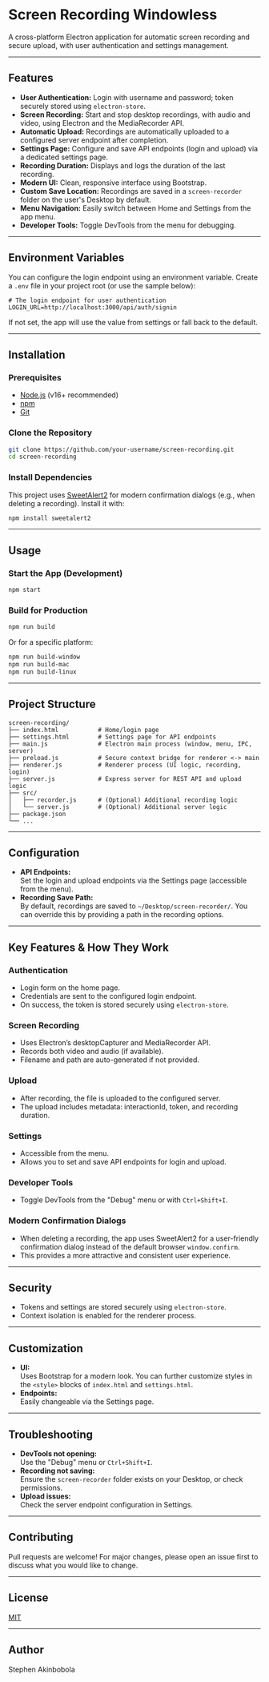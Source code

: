 # Screen Recording Windowless

A cross-platform Electron application for automatic screen recording and secure upload, with user authentication and settings management.

---

## Features

- **User Authentication:** Login with username and password; token securely stored using `electron-store`.
- **Screen Recording:** Start and stop desktop recordings, with audio and video, using Electron and the MediaRecorder API.
- **Automatic Upload:** Recordings are automatically uploaded to a configured server endpoint after completion.
- **Settings Page:** Configure and save API endpoints (login and upload) via a dedicated settings page.
- **Recording Duration:** Displays and logs the duration of the last recording.
- **Modern UI:** Clean, responsive interface using Bootstrap.
- **Custom Save Location:** Recordings are saved in a `screen-recorder` folder on the user's Desktop by default.
- **Menu Navigation:** Easily switch between Home and Settings from the app menu.
- **Developer Tools:** Toggle DevTools from the menu for debugging.

---

## Environment Variables

You can configure the login endpoint using an environment variable. Create a `.env` file in your project root (or use the sample below):

```env
# The login endpoint for user authentication
LOGIN_URL=http://localhost:3000/api/auth/signin
```

If not set, the app will use the value from settings or fall back to the default.

---

## Installation

### Prerequisites

- [Node.js](https://nodejs.org/) (v16+ recommended)
- [npm](https://www.npmjs.com/)
- [Git](https://git-scm.com/)

### Clone the Repository

```sh
git clone https://github.com/your-username/screen-recording.git
cd screen-recording
```

### Install Dependencies

This project uses [SweetAlert2](https://sweetalert2.github.io/) for modern confirmation dialogs (e.g., when deleting a recording). Install it with:

```sh
npm install sweetalert2
```

---

## Usage

### Start the App (Development)

```sh
npm start
```

### Build for Production

```sh
npm run build
```

Or for a specific platform:

```sh
npm run build-window
npm run build-mac
npm run build-linux
```

---

## Project Structure

```
screen-recording/
├── index.html           # Home/login page
├── settings.html        # Settings page for API endpoints
├── main.js              # Electron main process (window, menu, IPC, server)
├── preload.js           # Secure context bridge for renderer <-> main
├── renderer.js          # Renderer process (UI logic, recording, login)
├── server.js            # Express server for REST API and upload logic
├── src/
│   ├── recorder.js      # (Optional) Additional recording logic
│   └── server.js        # (Optional) Additional server logic
├── package.json
└── ...
```

---

## Configuration

- **API Endpoints:**  
  Set the login and upload endpoints via the Settings page (accessible from the menu).
- **Recording Save Path:**  
  By default, recordings are saved to `~/Desktop/screen-recorder/`. You can override this by providing a path in the recording options.

---

## Key Features & How They Work

### Authentication

- Login form on the home page.
- Credentials are sent to the configured login endpoint.
- On success, the token is stored securely using `electron-store`.

### Screen Recording

- Uses Electron’s desktopCapturer and MediaRecorder API.
- Records both video and audio (if available).
- Filename and path are auto-generated if not provided.

### Upload

- After recording, the file is uploaded to the configured server.
- The upload includes metadata: interactionId, token, and recording duration.

### Settings

- Accessible from the menu.
- Allows you to set and save API endpoints for login and upload.

### Developer Tools

- Toggle DevTools from the "Debug" menu or with `Ctrl+Shift+I`.

### Modern Confirmation Dialogs

- When deleting a recording, the app uses SweetAlert2 for a user-friendly confirmation dialog instead of the default browser `window.confirm`.
- This provides a more attractive and consistent user experience.

---

## Security

- Tokens and settings are stored securely using `electron-store`.
- Context isolation is enabled for the renderer process.

---

## Customization

- **UI:**  
  Uses Bootstrap for a modern look. You can further customize styles in the `<style>` blocks of `index.html` and `settings.html`.
- **Endpoints:**  
  Easily changeable via the Settings page.

---

## Troubleshooting

- **DevTools not opening:**  
  Use the "Debug" menu or `Ctrl+Shift+I`.
- **Recording not saving:**  
  Ensure the `screen-recorder` folder exists on your Desktop, or check permissions.
- **Upload issues:**  
  Check the server endpoint configuration in Settings.

---

## Contributing

Pull requests are welcome! For major changes, please open an issue first to discuss what you would like to change.

---

## License

[MIT](LICENSE)

---

## Author

Stephen Akinbobola 